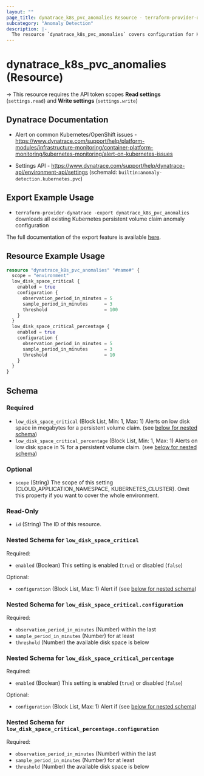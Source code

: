 ```yaml
---
layout: ""
page_title: dynatrace_k8s_pvc_anomalies Resource - terraform-provider-dynatrace"
subcategory: "Anomaly Detection"
description: |-
  The resource `dynatrace_k8s_pvc_anomalies` covers configuration for Kubernetes persistent volume claim anomalies
---
```


# dynatrace_k8s_pvc_anomalies (Resource)

-> This resource requires the API token scopes **Read settings** (`settings.read`) and **Write settings** (`settings.write`)

## Dynatrace Documentation

- Alert on common Kubernetes/OpenShift issues - https://www.dynatrace.com/support/help/platform-modules/infrastructure-monitoring/container-platform-monitoring/kubernetes-monitoring/alert-on-kubernetes-issues

- Settings API - https://www.dynatrace.com/support/help/dynatrace-api/environment-api/settings (schemaId: `builtin:anomaly-detection.kubernetes.pvc`)

## Export Example Usage

- `terraform-provider-dynatrace -export dynatrace_k8s_pvc_anomalies` downloads all existing Kubernetes persistent volume claim anomaly configuration

The full documentation of the export feature is available [here](https://dt-url.net/h203qmc).

## Resource Example Usage

```terraform
resource "dynatrace_k8s_pvc_anomalies" "#name#" {
  scope = "environment"
  low_disk_space_critical {
    enabled = true
    configuration {
      observation_period_in_minutes = 5
      sample_period_in_minutes      = 3
      threshold                     = 100
    }
  }
  low_disk_space_critical_percentage {
    enabled = true
    configuration {
      observation_period_in_minutes = 5
      sample_period_in_minutes      = 3
      threshold                     = 10
    }
  }
}
```

<!-- schema generated by tfplugindocs -->
## Schema

### Required

- `low_disk_space_critical` (Block List, Min: 1, Max: 1) Alerts on low disk space in megabytes for a persistent volume claim. (see [below for nested schema](#nestedblock--low_disk_space_critical))
- `low_disk_space_critical_percentage` (Block List, Min: 1, Max: 1) Alerts on low disk space in % for a persistent volume claim. (see [below for nested schema](#nestedblock--low_disk_space_critical_percentage))

### Optional

- `scope` (String) The scope of this setting (CLOUD_APPLICATION_NAMESPACE, KUBERNETES_CLUSTER). Omit this property if you want to cover the whole environment.

### Read-Only

- `id` (String) The ID of this resource.

<a id="nestedblock--low_disk_space_critical"></a>
### Nested Schema for `low_disk_space_critical`

Required:

- `enabled` (Boolean) This setting is enabled (`true`) or disabled (`false`)

Optional:

- `configuration` (Block List, Max: 1) Alert if (see [below for nested schema](#nestedblock--low_disk_space_critical--configuration))

<a id="nestedblock--low_disk_space_critical--configuration"></a>
### Nested Schema for `low_disk_space_critical.configuration`

Required:

- `observation_period_in_minutes` (Number) within the last
- `sample_period_in_minutes` (Number) for at least
- `threshold` (Number) the available disk space is below



<a id="nestedblock--low_disk_space_critical_percentage"></a>
### Nested Schema for `low_disk_space_critical_percentage`

Required:

- `enabled` (Boolean) This setting is enabled (`true`) or disabled (`false`)

Optional:

- `configuration` (Block List, Max: 1) Alert if (see [below for nested schema](#nestedblock--low_disk_space_critical_percentage--configuration))

<a id="nestedblock--low_disk_space_critical_percentage--configuration"></a>
### Nested Schema for `low_disk_space_critical_percentage.configuration`

Required:

- `observation_period_in_minutes` (Number) within the last
- `sample_period_in_minutes` (Number) for at least
- `threshold` (Number) the available disk space is below
 